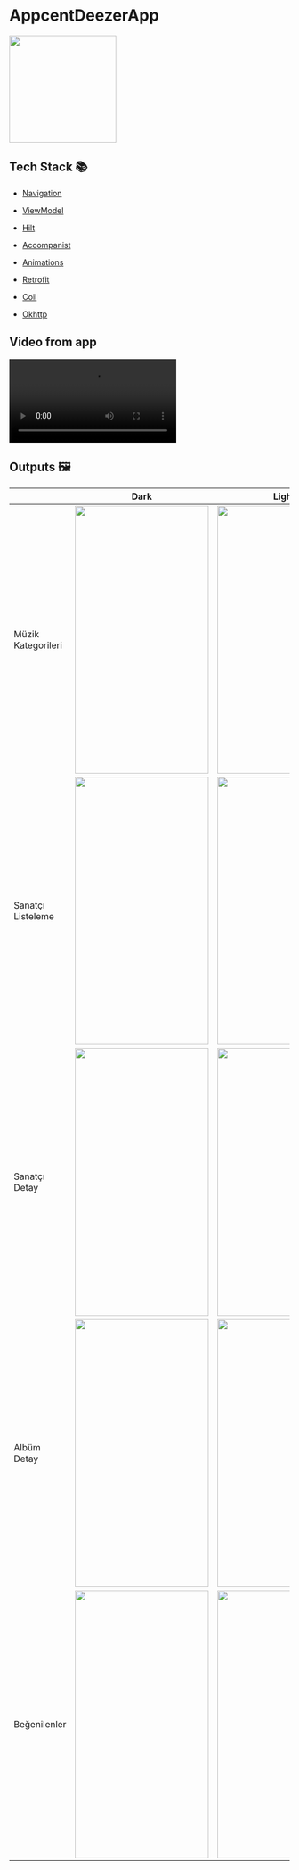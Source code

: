 # AppcentDeezerApp

<img src="https://github.com/AhmetOcak/AppcentDeezerApp/assets/73544434/20645b0d-b4ec-4581-bbd8-d79f11aac36b" width="192" height="192"/>

## Tech Stack 📚

* [Navigation](https://developer.android.com/jetpack/compose/navigation)

* [ViewModel](https://developer.android.com/jetpack/compose/libraries#viewmodel)

* [Hilt](https://developer.android.com/training/dependency-injection/hilt-android)

* [Accompanist](https://google.github.io/accompanist/systemuicontroller/)

* [Animations](https://developer.android.com/jetpack/compose/animation)

* [Retrofit](https://square.github.io/retrofit)

* [Coil](https://coil-kt.github.io/coil)

* [Okhttp](https://square.github.io/okhttp/)

## Video from app

<div>
  
  <video src='https://github.com/AhmetOcak/AppcentDeezerApp/assets/73544434/b8d8f7fa-dc5c-4ff1-a6ed-bbfb75974ef2' />
  
</div>

## Outputs 🖼

|                    | Dark | Light |
|--------------------|------|-------|
| Müzik Kategorileri | <img src="https://github.com/AhmetOcak/AppcentDeezerApp/assets/73544434/d36bf472-1347-4fe7-a21f-6c1cbc143f9e" width="240" height="480"/>     | <img src="https://github.com/AhmetOcak/AppcentDeezerApp/assets/73544434/f79c86ab-1fd5-4319-a95e-401d686c67db" width="240" height="480"/>      |
| Sanatçı Listeleme  | <img src="https://github.com/AhmetOcak/AppcentDeezerApp/assets/73544434/70c7ae66-55bf-4d70-a2d5-04045e6f1786" width="240" height="480"/>     |  <img src="https://github.com/AhmetOcak/AppcentDeezerApp/assets/73544434/37662a63-ca25-40cc-aad7-60c531ef6bc8" width="240" height="480"/>     |
| Sanatçı Detay      | <img src="https://github.com/AhmetOcak/AppcentDeezerApp/assets/73544434/c01fd22f-7657-4ee8-95f9-49e8a564416d" width="240" height="480"/>     |  <img src="https://github.com/AhmetOcak/AppcentDeezerApp/assets/73544434/b705433a-41f5-49a6-9ea0-bb6f77b29f11" width="240" height="480"/>     |
| Albüm Detay        | <img src="https://github.com/AhmetOcak/AppcentDeezerApp/assets/73544434/d48e80d1-bb8f-4819-912c-f2ad7fc90e4c" width="240" height="480"/>     |  <img src="https://github.com/AhmetOcak/AppcentDeezerApp/assets/73544434/18a869d9-ad1f-488e-8114-7a7c55a9625e" width="240" height="480"/>     |
| Beğenilenler       | <img src="https://github.com/AhmetOcak/AppcentDeezerApp/assets/73544434/11ff9528-543e-43d4-8926-418176aa810f" width="240" height="480"/>     |  <img src="https://github.com/AhmetOcak/AppcentDeezerApp/assets/73544434/d8658855-5ebf-422e-af33-bdaae65703ae" width="240" height="480"/>     |
